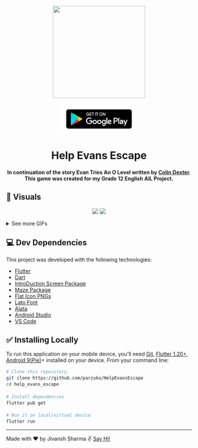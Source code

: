 <p align = "center">
    <img width="250" height="250" src="https://media.giphy.com/media/U23WM0YjoJHIY5FG4h/giphy.gif"/>
</p>


<p align = "center">
  <a href="https://play.google.com/store/apps/details?id=com.jivansh.help_evans_escape"><img alt="Get it on Google Play" height="80" src="google-play-badge.png"></a>

</p>
<h1 align="center">Help Evans Escape</h1>

<h4 align="center">
 In continuation of the story Evan Tries An O Level written by <a href="https://en.wikipedia.org/wiki/Colin_Dexter">Colin Dexter</a>. This game was created for my Grade 12 English AIL Project.</h4>

## :eyes: Visuals

<p align="center">
  <img src="https://media.giphy.com/media/lrmuYKUTykcQy0AuFZ/giphy.gif" />
  <img src="https://media.giphy.com/media/Qv9qaMOCJTrXgpfTW1/giphy.gif" />
  
</p>

<details>
<summary>See more GIFs</summary>
<br/>
<p align="center">
  <img src="https://media.giphy.com/media/lRM17JnOWOFKTVVqJ5/giphy.gif" />
  <img src="https://media.giphy.com/media/KdxG6NHcsI9gEOM9LN/giphy.gif" />
  <img src="https://media.giphy.com/media/lrE7XWD22UpcJJZTT1/giphy.gif" />
  
</p>
</details>

## :computer: Dev Dependencies

This project was developed with the following technologies:

- [Flutter](https://flutter.dev/)
- [Dart](https://dart.dev/)
- [IntroDuction Screen Package](https://pub.dev/packages/introduction_screen)
- [Maze Package](https://pub.dev/packages/maze)
- [Flat Icon PNGs](https://www.flaticon.com/)
- [Lato Font](https://fonts.google.com/specimen/Lato)
- [Alata](https://fonts.google.com/specimen/Alata)
- [Android Studio](https://developer.android.com/studio/?gclid=Cj0KCQjw-af6BRC5ARIsAALPIlXC-_n8F-uSVjsBxiFbx9EGrdC7NguDndjGOgtQnYbqferF7JkOpjIaAs_jEALw_wcB&gclsrc=aw.ds)
- [VS Code](https://code.visualstudio.com/)


## :white_check_mark: Installing Locally
To run this application on your mobile device, you'll need [Git](https://git-scm.com), [Flutter 1.20+](https://flutter.dev/docs/get-started/install/windows), [Android 9(Pie)](https://www.android.com/versions/pie-9-0/)+ installed on your device. From your command line:

```bash
# Clone this repository.
git clone https://github.com/parzuko/HelpEvansEscape
cd help_evans_escape

# Install dependencies
flutter pub get

# Run it on local/virtual device
flutter run
```

---

Made with ♥ by Jivansh Sharma :v: [Say Hi!](https://www.linkedin.com/in/jivansh/)